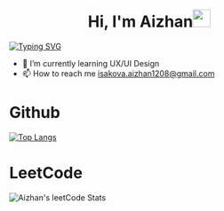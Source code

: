 <h1 align="center">Hi, I'm Aizhan<img src="https://github.com/blackcater/blackcater/raw/main/images/Hi.gif" height="32"/></h1>
<a href="https://git.io/typing-svg"><img src="https://readme-typing-svg.demolab.com?font=Ubuntu&weight=700&pause=1000&color=F7F7F7&width=435&lines=Frontend+developer" alt="Typing SVG" /></a>

- 🌱 I’m currently learning UX/UI Design </br>
- 📫 How to reach me isakova.aizhan1208@gmail.com

# Github
[![Top Langs](https://github-readme-stats.vercel.app/api/top-langs/?username=jxxllay&theme=dark&font=Ubuntu)](https://github.com/jxxllay/github-readme-stats)


# LeetCode
![Aizhan's leetCode Stats](https://leetcard.jacoblin.cool/jxxllay?theme=dark)






